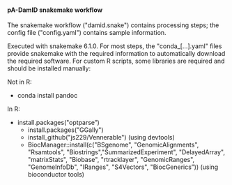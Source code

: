 #### pA-DamID snakemake workflow

The snakemake workflow ("damid.snake") contains processing steps; the config file ("config.yaml") contains sample information.

Executed with snakemake 6.1.0. For most steps, the "conda_[...].yaml" files provide snakemake with the required information to automatically download the required software. For custom R scripts, some libraries are required and should be installed manually:  

Not in R:

  * conda install pandoc
	
In R:

  * install.packages("optparse”)
	* install.packages("GGally")
	* install_github("js229/Vennerable") (using devtools)
	* BiocManager::install(c("BSgenome", "GenomicAlignments", "Rsamtools", "Biostrings","SummarizedExperiment", "DelayedArray", "matrixStats", "Biobase", "rtracklayer", "GenomicRanges", "GenomeInfoDb", "IRanges", "S4Vectors", "BiocGenerics”)) (using bioconductor tools)

